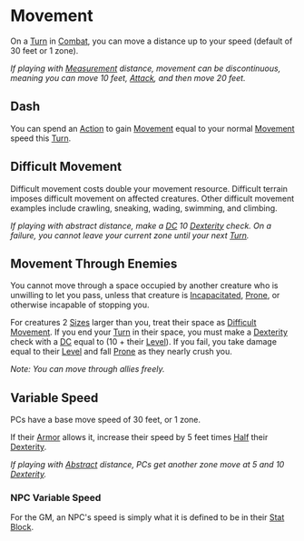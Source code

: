 # Movement

On a [Turn](../Core%20Procedures/Turn.md) in [Combat](Combat.md), you can move a distance up to your speed (default of 30 feet or 1 zone).

*If playing with [Measurement](../Core%20Procedures/Geometry.md#Measurement) distance, movement can be discontinuous, meaning you can move 10 feet, [Attack](Attack.md), and then move 20 feet.*

## Dash

You can spend an [Action](../Core%20Procedures/Action.md) to gain [Movement](Movement.md) equal to your normal [Movement](Movement.md) speed this [Turn](../Core%20Procedures/Turn.md).

## Difficult Movement

Difficult movement costs double your movement resource. Difficult terrain imposes difficult movement on affected creatures. Other difficult movement examples include crawling, sneaking, wading, swimming, and climbing.

*If playing with abstract distance, make a [DC](../Core%20Procedures/DC.md) 10 [Dexterity](../../Player%20Characters/The%20Ability%20Scores/Dexterity.md) check. On a failure, you cannot leave your current zone until your next [Turn](../Core%20Procedures/Turn.md).*

## Movement Through Enemies

You cannot move through a space occupied by another creature who is unwilling to let you pass, unless that creature is [Incapacitated](../Conditions/Incapacitated.md), [Prone](../Conditions/Prone.md), or otherwise incapable of stopping you.

For creatures 2 [Sizes](../Core%20Procedures/Geometry.md#Sizes) larger than you, treat their space as [Difficult Movement](#Difficult%20Movement). If you end your [Turn](../Core%20Procedures/Turn.md) in their space, you must make a [Dexterity](../../Player%20Characters/The%20Ability%20Scores/Dexterity.md) check with a [DC](../Core%20Procedures/DC.md) equal to (10 + their [Level](../../Player%20Characters/Derived%20Statistics/Level.md)). If you fail, you take damage equal to their [Level](../../Player%20Characters/Derived%20Statistics/Level.md) and fall [Prone](../Conditions/Prone.md) as they nearly crush you.

*Note: You can move through allies freely.*

## Variable Speed

PCs have a base move speed of 30 feet, or 1 zone.

If their [Armor](../../Items%20and%20Gear/Armor/Armor.md) allows it, increase their speed by 5 feet times [Half](../Core%20Procedures/Half.md) their [Dexterity](../../Player%20Characters/The%20Ability%20Scores/Dexterity.md).

*If playing with [Abstract](../Core%20Procedures/Geometry.md#Abstract) distance, PCs get another zone move at 5 and 10 [Dexterity](../../Player%20Characters/The%20Ability%20Scores/Dexterity.md).*

### NPC Variable Speed

For the GM, an NPC's speed is simply what it is defined to be in their [Stat Block](../../Resources%20for%20GMs/Creatures/Generic%20Monster%20Statblocks.md).
